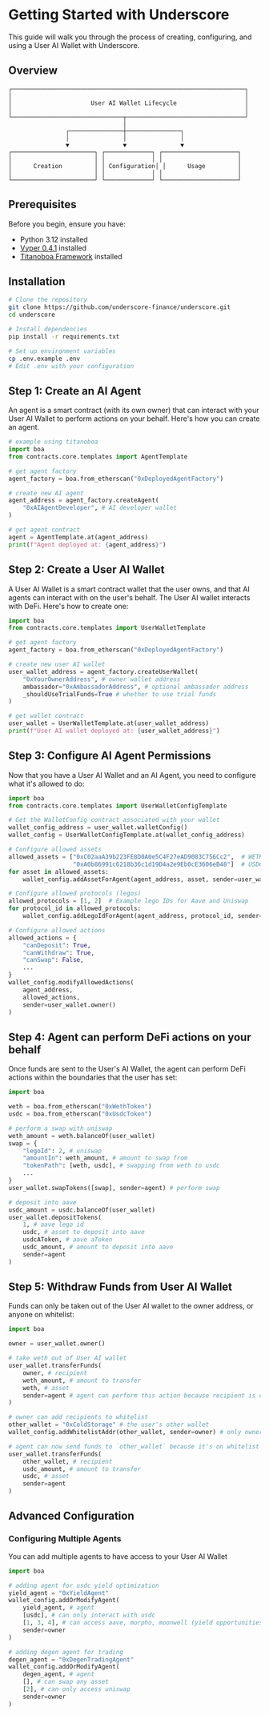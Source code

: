 # Getting Started with Underscore

This guide will walk you through the process of creating, configuring, and using a User AI Wallet with Underscore.

## Overview

```
┌─────────────────────────────────────────────────────────────────┐
│                                                                 │
│                      User AI Wallet Lifecycle                   │
│                                                                 │
└───────────────────────────────┬─────────────────────────────────┘
                                │
                ┌───────────────┼───────────────┐
                │               │               │
                ▼               ▼               ▼
┌───────────────────────┐ ┌─────────────┐ ┌─────────────────────┐
│                       │ │             │ │                     │
│      Creation         │ │ Configuration│ │      Usage         │
│                       │ │             │ │                     │
└───────────────────────┘ └─────────────┘ └─────────────────────┘
```

## Prerequisites

Before you begin, ensure you have:

- Python 3.12 installed
- [Vyper 0.4.1](https://docs.vyperlang.org/en/latest/) installed
- [Titanoboa Framework](https://titanoboa.readthedocs.io/en/latest/) installed

## Installation

```bash
# Clone the repository
git clone https://github.com/underscore-finance/underscore.git
cd underscore

# Install dependencies
pip install -r requirements.txt

# Set up environment variables
cp .env.example .env
# Edit .env with your configuration
```

## Step 1: Create an AI Agent

An agent is a smart contract (with its own owner) that can interact with your User AI Wallet to perform actions on your behalf. Here's how you can create an agent.

```python
# example using titanoboa
import boa
from contracts.core.templates import AgentTemplate

# get agent factory
agent_factory = boa.from_etherscan("0xDeployedAgentFactory")

# create new AI agent
agent_address = agent_factory.createAgent(
    "0xAIAgentDeveloper", # AI developer wallet
)

# get agent contract
agent = AgentTemplate.at(agent_address)
print(f"Agent deployed at: {agent_address}")
```

## Step 2: Create a User AI Wallet

A User AI Wallet is a smart contract wallet that the user owns, and that AI agents can interact with on the user's behalf. The User AI wallet interacts with DeFi. Here's how to create one:

```python
import boa
from contracts.core.templates import UserWalletTemplate

# get agent factory
agent_factory = boa.from_etherscan("0xDeployedAgentFactory")

# create new user AI wallet
user_wallet_address = agent_factory.createUserWallet(
    "0xYourOwnerAddress", # owner wallet address
    ambassador="0xAmbassadorAddress", # optional ambassador address
    _shouldUseTrialFunds=True # whether to use trial funds
)

# get wallet contract
user_wallet = UserWalletTemplate.at(user_wallet_address)
print(f"User AI wallet deployed at: {user_wallet_address}")
```

## Step 3: Configure AI Agent Permissions

Now that you have a User AI Wallet and an AI Agent, you need to configure what it's allowed to do:

```python
import boa
from contracts.core.templates import UserWalletConfigTemplate

# Get the WalletConfig contract associated with your wallet
wallet_config_address = user_wallet.walletConfig()
wallet_config = UserWalletConfigTemplate.at(wallet_config_address)

# Configure allowed assets
allowed_assets = ["0xC02aaA39b223FE8D0A0e5C4F27eAD9083C756Cc2",  # WETH
                  "0xA0b86991c6218b36c1d19D4a2e9Eb0cE3606eB48"]  # USDC
for asset in allowed_assets:
    wallet_config.addAssetForAgent(agent_address, asset, sender=user_wallet.owner())

# Configure allowed protocols (legos)
allowed_protocols = [1, 2]  # Example lego IDs for Aave and Uniswap
for protocol_id in allowed_protocols:
    wallet_config.addLegoIdForAgent(agent_address, protocol_id, sender=user_wallet.owner())

# Configure allowed actions
allowed_actions = {
    "canDeposit": True,
    "canWithdraw": True,
    "canSwap": False,
    ...
}
wallet_config.modifyAllowedActions(
    agent_address,
    allowed_actions,
    sender=user_wallet.owner()
)
```

## Step 4: Agent can perform DeFi actions on your behalf

Once funds are sent to the User's AI Wallet, the agent can perform DeFi actions within the boundaries that the user has set:

```python
import boa

weth = boa.from_etherscan("0xWethToken")
usdc = boa.from_etherscan("0xUsdcToken")

# perform a swap with uniswap
weth_amount = weth.balanceOf(user_wallet)
swap = {
    "legoId": 2, # uniswap
    "amountIn": weth_amount, # amount to swap from
    "tokenPath": [weth, usdc], # swapping from weth to usdc
    ...
}
user_wallet.swapTokens([swap], sender=agent) # perform swap

# deposit into aave
usdc_amount = usdc.balanceOf(user_wallet)
user_wallet.depositTokens(
    1, # aave lego id
    usdc, # asset to deposit into aave
    usdcAToken, # aave aToken
    usdc_amount, # amount to deposit into aave
    sender=agent
)
```

## Step 5: Withdraw Funds from User AI Wallet

Funds can only be taken out of the User AI wallet to the owner address, or anyone on whitelist:

```python
import boa

owner = user_wallet.owner()

# take weth out of User AI wallet
user_wallet.transferFunds(
    owner, # recipient
    weth_amount, # amount to transfer
    weth, # asset
    sender=agent # agent can perform this action because recipient is owner
)

# owner can add recipients to whitelist
other_wallet = "0xColdStorage" # the user's other wallet
wallet_config.addWhitelistAddr(other_wallet, sender=owner) # only owner can perform this action

# agent can now send funds to `other_wallet` because it's on whitelist
user_wallet.transferFunds(
    other_wallet, # recipient
    usdc_amount, # amount to transfer
    usdc, # asset
    sender=agent
)

```

## Advanced Configuration

### Configuring Multiple Agents

You can add multiple agents to have access to your User AI Wallet

```python
import boa

# adding agent for usdc yield optimization
yield_agent = "0xYieldAgent"
wallet_config.addOrModifyAgent(
    yield_agent, # agent
    [usdc], # can only interact with usdc
    [1, 3, 4], # can access aave, morpho, moonwell (yield opportunities)
    sender=owner
)

# adding degen agent for trading
degen_agent = "0xDegenTradingAgent"
wallet_config.addOrModifyAgent(
    degen_agent, # agent
    [], # can swap any asset
    [2], # can only access uniswap
    sender=owner
)

```
